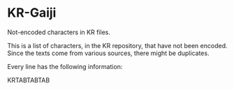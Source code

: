 # KR-Gaiji
Not-encoded characters in KR files.

This is a list of characters, in the KR repository, that have not been encoded. Since the texts come from various sources, there might be duplicates.  

Every line has the following information:

KR<num>TAB<unicode or IDS representation of char>TAB<normalized version>TAB<link to image of char>

